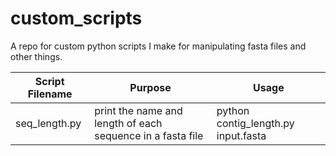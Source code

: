 # custom_scripts
A repo for custom python scripts I make for manipulating fasta files and other things.

|Script Filename|Purpose|Usage|
| ------------- | ----- |-----|
|seq_length.py|print the name and length of each sequence in a fasta file|python contig_length.py input.fasta|
